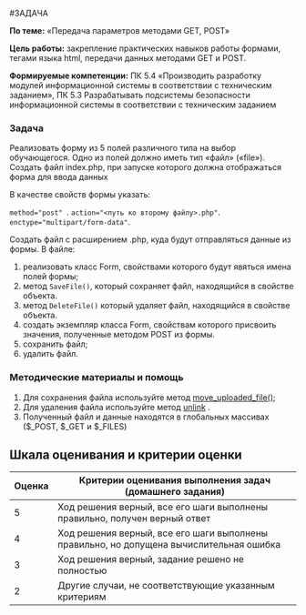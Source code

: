 #ЗАДАЧА

**По теме:** «Передача параметров методами GET, POST»

**Цель работы:** закрепление практических навыков работы формами, тегами языка html, передачи данных методами GET и POST.

**Формируемые компетенции:** ПК 5.4 «Производить разработку модулей информационной системы в соответствии с техническим заданием», ПК 5.3 Разрабатывать подсистемы безопасности информационной системы в соответствии с техническим заданием

### Задача
Реализовать форму из 5 полей различного типа на выбор обучающегося. Одно из полей должно иметь тип «файл» («file»). Создать файл index.php, при запуске которого должна отображаться форма для ввода данных

В качестве свойств формы указать:

  ```method="post" ```.
  ```action="<путь ко второму файлу>.php"```.
  ```enctype="multipart/form-data"```.

Создать файл c расширением .php, куда будут отправляться данные из формы. В файле:

1. реализовать класс Form, свойствами которого будут явяться имена полей формы;
2. метод ```SaveFile()```, который сохраняет файл, находящийся в свойстве объекта.
3. метод ```DeleteFile()``` который удаляет файл, находящийся в свойстве объекта.
4. создать экземпляр класса Form, свойствам которого присвоить значения, полученные методом POST из формы.
5. сохранить файл;
6. удалить файл.

### Методические материалы и помощь
1. Для сохранения файла используйте метод [move_uploaded_file()](https://www.php.net/manual/en/function.move-uploaded-file.php);
2. Для удаления файла используйте метод [unlink](https://www.php.net/manual/en/function.unlink.php) .
3. Полученный файл и данные находятся  в глобальных массивах ($_POST, $_GET и $_FILES)

## Шкала оценивания и критерии оценки

| Оценка  | Критерии оценивания выполнения задач (домашнего задания) |
| :------------- | ------------- |
| 5  | Ход решения верный, все его шаги выполнены правильно, получен верный ответ  |
| 4  | Ход решения верный, все его шаги выполнены правильно, но допущена вычислительная ошибка  |
| 3  | Ход решения верный, задание решено не полностью  |
| 2  | Другие случаи, не соответствующие указанным критериям  |


